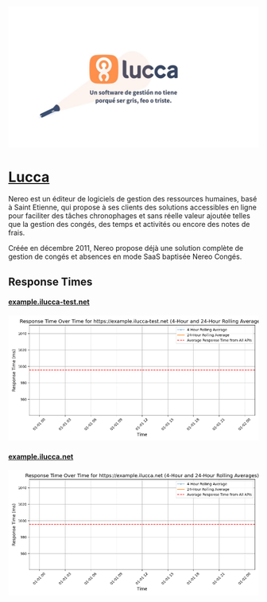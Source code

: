 [![Visit Lucca](imagePreview.jpg)](https://lucca-hr.com)

# [Lucca](https://lucca-hr.com)

Nereo est un éditeur de logiciels de gestion des ressources humaines, basé à Saint Etienne, qui propose à ses clients des solutions accessibles en ligne pour faciliter des tâches chronophages et sans réelle valeur ajoutée telles que la gestion des congés, des temps et activités ou encore des notes de frais.

Créée en décembre 2011, Nereo propose déjà une solution complète de gestion de congés et absences en mode SaaS baptisée Nereo Congés.

## Response Times

#### [example.ilucca-test.net](https://example.ilucca-test.net)

![example.ilucca-test.net](response-time-charts/6578616d706c652e696c756363612d746573742e6e6574.png)
#### [example.ilucca.net](https://example.ilucca.net)

![example.ilucca.net](response-time-charts/6578616d706c652e696c756363612e6e6574.png)
